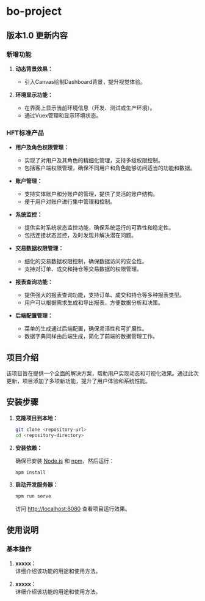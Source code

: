 # bo-project

## 版本1.0 更新内容

### 新增功能

1. **动态背景效果：**
    - 引入Canvas绘制Dashboard背景，提升视觉体验。

2. **环境显示功能：**
    - 在界面上显示当前环境信息（开发、测试或生产环境）。
    - 通过Vuex管理和显示环境状态。

### HFT标准产品

- **用户及角色权限管理：**
    - 实现了对用户及其角色的精细化管理，支持多级权限控制。
    - 包括客户端权限管理，确保不同用户和角色能够访问适当的功能和数据。

- **账户管理：**
    - 支持实体账户和分账户的管理，提供了灵活的账户结构。
    - 便于用户对账户进行集中管理和控制。

- **系统监控：**
    - 提供实时系统状态监控功能，确保系统运行的可靠性和稳定性。
    - 包括连接状态监控，及时发现并解决潜在问题。

- **交易数据权限管理：**
    - 细化的交易数据权限控制，确保数据访问的安全性。
    - 支持对订单、成交和持仓等交易数据的权限管理。

- **报表查询功能：**
    - 提供强大的报表查询功能，支持订单、成交和持仓等多种报表类型。
    - 用户可以根据需求生成和导出报表，方便数据分析和决策。

- **后端配置管理：**
    - 菜单的生成通过后端配置，确保灵活性和可扩展性。
    - 数据字典同样由后端生成，简化了前端的数据管理工作。

## 项目介绍

该项目旨在提供一个全面的解决方案，帮助用户实现动态和可视化效果。通过此次更新，项目添加了多项新功能，提升了用户体验和系统性能。

## 安装步骤

1. **克隆项目到本地：**

    ```bash
    git clone <repository-url>
    cd <repository-directory>
    ```

2. **安装依赖：**

   确保已安装 [Node.js](https://nodejs.org/) 和 [npm](https://www.npmjs.com/)，然后运行：

    ```bash
    npm install
    ```

3. **启动开发服务器：**

    ```bash
    npm run serve
    ```

   访问 [http://localhost:8080](http://localhost:8080) 查看项目运行效果。

## 使用说明

### 基本操作

1. **xxxxx：**  
   详细介绍该功能的用途和使用方法。

2. **xxxxx：**  
   详细介绍该功能的用途和使用方法。
